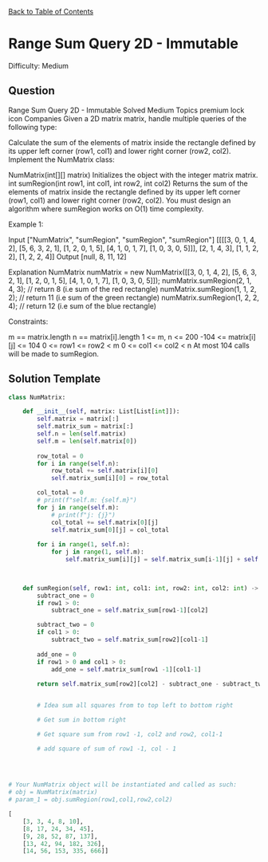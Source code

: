 [Back to Table of Contents](../README.md)

# Range Sum Query 2D - Immutable
Difficulty: Medium

## Question
Range Sum Query 2D - Immutable
Solved
Medium
Topics
premium lock icon
Companies
Given a 2D matrix matrix, handle multiple queries of the following type:

Calculate the sum of the elements of matrix inside the rectangle defined by its upper left corner (row1, col1) and lower right corner (row2, col2).
Implement the NumMatrix class:

NumMatrix(int[][] matrix) Initializes the object with the integer matrix matrix.
int sumRegion(int row1, int col1, int row2, int col2) Returns the sum of the elements of matrix inside the rectangle defined by its upper left corner (row1, col1) and lower right corner (row2, col2).
You must design an algorithm where sumRegion works on O(1) time complexity.

 

Example 1:


Input
["NumMatrix", "sumRegion", "sumRegion", "sumRegion"]
[[[[3, 0, 1, 4, 2], [5, 6, 3, 2, 1], [1, 2, 0, 1, 5], [4, 1, 0, 1, 7], [1, 0, 3, 0, 5]]], [2, 1, 4, 3], [1, 1, 2, 2], [1, 2, 2, 4]]
Output
[null, 8, 11, 12]

Explanation
NumMatrix numMatrix = new NumMatrix([[3, 0, 1, 4, 2], [5, 6, 3, 2, 1], [1, 2, 0, 1, 5], [4, 1, 0, 1, 7], [1, 0, 3, 0, 5]]);
numMatrix.sumRegion(2, 1, 4, 3); // return 8 (i.e sum of the red rectangle)
numMatrix.sumRegion(1, 1, 2, 2); // return 11 (i.e sum of the green rectangle)
numMatrix.sumRegion(1, 2, 2, 4); // return 12 (i.e sum of the blue rectangle)
 

Constraints:

m == matrix.length
n == matrix[i].length
1 <= m, n <= 200
-104 <= matrix[i][j] <= 104
0 <= row1 <= row2 < m
0 <= col1 <= col2 < n
At most 104 calls will be made to sumRegion.

## Solution Template
```python
class NumMatrix:

    def __init__(self, matrix: List[List[int]]):
        self.matrix = matrix[:]
        self.matrix_sum = matrix[:]
        self.n = len(self.matrix)
        self.m = len(self.matrix[0])
        
        row_total = 0
        for i in range(self.n):
            row_total += self.matrix[i][0]
            self.matrix_sum[i][0] = row_total

        col_total = 0
        # print(f"self.m: {self.m}")
        for j in range(self.m):
            # print(f"j: {j}")
            col_total += self.matrix[0][j]
            self.matrix_sum[0][j] = col_total
        
        for i in range(1, self.n):
            for j in range(1, self.m):
                self.matrix_sum[i][j] = self.matrix_sum[i-1][j] + self.matrix_sum[i][j-1] + self.matrix[i][j] -  self.matrix_sum[i-1][j-1]
        


    def sumRegion(self, row1: int, col1: int, row2: int, col2: int) -> int:
        subtract_one = 0
        if row1 > 0:
            subtract_one = self.matrix_sum[row1-1][col2]

        subtract_two = 0
        if col1 > 0:
            subtract_two = self.matrix_sum[row2][col1-1]
        
        add_one = 0
        if row1 > 0 and col1 > 0:
            add_one = self.matrix_sum[row1 -1][col1-1]
        
        return self.matrix_sum[row2][col2] - subtract_one - subtract_two + add_one


        # Idea sum all squares from to top left to bottom right

        # Get sum in bottom right

        # Get square sum from row1 -1, col2 and row2, col1-1

        # add square of sum of row1 -1, col - 1
        
        


# Your NumMatrix object will be instantiated and called as such:
# obj = NumMatrix(matrix)
# param_1 = obj.sumRegion(row1,col1,row2,col2)

[
    [3, 3, 4, 8, 10], 
    [8, 17, 24, 34, 45], 
    [9, 28, 52, 87, 137], 
    [13, 42, 94, 182, 326], 
    [14, 56, 153, 335, 666]]
```
